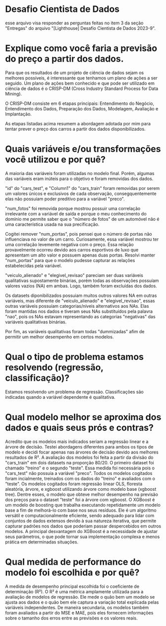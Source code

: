 # Desafio Cientista de Dados
esse arquivo visa responder as perguntas feitas no item 3 da seção "Entregas" do arquivo "[Lighthouse] Desafio Cientista de Dados 2023-9".

# Explique como você faria a previsão do preço a partir dos dados.
Para que os resultados de um projeto de ciência de dados sejam os melhores possíveis, é interessante que tenhamos um plano de ações a ser seguido. Um plano de ações bem conhecido e que pode ser utilizado em ciência de dados é o CRISP-DM (Cross Industry Standard Process for Data Mining). 

O CRISP-DM consiste em 6 etapas principais: Entendimento do Negócio, Entendimento dos Dados, Preparação dos Dados, Modelagem, Avaliação e Implantação. 

As etapas listadas acima resumem a abordagem adotada por mim para tentar prever o preço dos carros a partir dos dados disponibilizados.

# Quais variáveis e/ou transformações você utilizou e por quê?
A maioria das variáveis foram utilizadas no modelo final. Porém, algumas das variáveis eram inúteis para o objetivo e foram removidas dos dados.

"id" do "cars_test", e "Column1" do "cars_train" foram removidas por serem um valores únicos e exclusivos de cada observação, consegquentemente elas não possuiam poder preditivo para a variável "preco".

"num_fotos" foi removida porque mostrou possuir uma correlação irrelevante com a variável de saída e porque o meu conhecimento do domínio me permite saber que o "número de fotos" de um automóvel não é uma característica usada na sua precificação.

Cogitei remover "num_portas", pois pensei que o número de portas não influenciava no valor de um carro. Curiosamente, essa variável mostrou ter uma correlação levemente negativa com o preço. Essa relação provavelmente ocorreu devido aos carros esportivos de luxo que apresentam um alto valor e possuem apenas duas portas. Resolvi manter "num_portas" para que o modelo pudesse capturar as relações estabelecidas pela variável. 

"veiculo_alienado" e "elegivel_revisao" pareciam ser duas variáveis qualitativas supostamente binárias, porém todas as observações possuíam valores vazios (NA) em ambas. Logo, também foram excluídas dos dados.

Os datasets diponibilizados possuiam muitos outros valores NA em outras variáveis, mas diferente de "veiculo_alienado" e "elegivel_revisao", essas outras variáveis possuíam categorias/níveis alternativos aos NAs. Elas foram mantidas nos dados e tiveram seus NAs substituídos pela palavra "nao", pois os NAs estavam representando as categorias "negativas" das variáveis qualitativas binárias.

Por fim, as variáveis qualitativas foram todas "dummizadas" afim de permitir um melhor desempenho em certos modelos.

# Qual o tipo de problema estamos resolvendo (regressão, classificação)?
Estamos resolvendo um problema de regressão. Classificações são indicadas quando a variável dependente é qualitativa.

# Qual modelo melhor se aproxima dos dados e quais seus prós e contras?
Acredito que os modelos mais indicados seriam a regressão linear e a árvore de decisão. Testei abordagens diferentes para ambos os tipos de modelo e decidi focar apenas nas árvores de decisão devido aos melhores resultados de R².
A avaliação dos modelos foi feita a partir da divisão do "cars_train" em dois datasets na proporção 80/20. O primeiro dataset foi chamado "treino" e o segundo "teste". Essa medida foi necessária pois o "cars_test" não possuia a variável "preco".
Todos os modelos cogitados foram incialmente, treinados com os dados do "treino" e avaliados com o "teste". Os modelos cogitados foram regressão linear OLS, floresta aleatória, árvore, e xgboost utilizando árvore como modelo base (xgboost tree).
Dentre esses, o modelo que obteve melhor desempenho na previsão dos preços para o dataset "teste" foi a árvore com xgboost. 
O XGBoost é um modelo de boosting que trabalha executando repetidamente um modelo base a fim de melhorá-lo com base nos seus resíduos. Ele é um algoritmo versátil e computacionalmente eficiente, sendo adequado para lidar com conjuntos de dados extensos devido à sua natureza iterativa, que permite capturar padrões nos dados que poderiam passar despercebidos em outros modelos. A principal desvantagem do XGBoost é a necessidade de ajustar seus parâmetros, o que pode tornar sua implementação complexa e menos prática em determinadas situações.

# Qual medida de performance do modelo foi escolhida e por quê?
A medida de desempenho principal escolhida foi o coeficiente de determinação (R²). O R² é uma métrica amplamente utilizada para a avaliação de modelos de regressão. Ele mede o quão bem um modelo se ajusta aos dados e o quão bem ele captura a variação total explicada pelas variáveis independentes.
De maneira secundaria, os modelos também foram avaliados a partir do MSE e MAE, pois eles fornecem informações sobre o tamanho dos erros entre as previsões e os valores reais.

